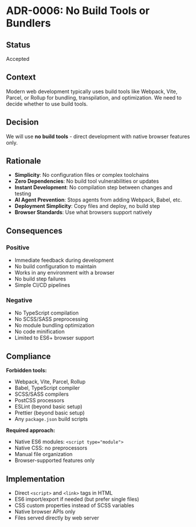 # ADR-0006: No Build Tools or Bundlers

## Status
Accepted

## Context
Modern web development typically uses build tools like Webpack, Vite, Parcel, or Rollup for bundling, transpilation, and optimization. We need to decide whether to use build tools.

## Decision
We will use **no build tools** - direct development with native browser features only.

## Rationale
- **Simplicity**: No configuration files or complex toolchains
- **Zero Dependencies**: No build tool vulnerabilities or updates
- **Instant Development**: No compilation step between changes and testing
- **AI Agent Prevention**: Stops agents from adding Webpack, Babel, etc.
- **Deployment Simplicity**: Copy files and deploy, no build step
- **Browser Standards**: Use what browsers support natively

## Consequences
### Positive
- Immediate feedback during development
- No build configuration to maintain
- Works in any environment with a browser
- No build step failures
- Simple CI/CD pipelines

### Negative
- No TypeScript compilation
- No SCSS/SASS preprocessing
- No module bundling optimization
- No code minification
- Limited to ES6+ browser support

## Compliance
**Forbidden tools:**
- Webpack, Vite, Parcel, Rollup
- Babel, TypeScript compiler
- SCSS/SASS compilers
- PostCSS processors
- ESLint (beyond basic setup)
- Prettier (beyond basic setup)
- Any `package.json` build scripts

**Required approach:**
- Native ES6 modules: `<script type="module">`
- Native CSS: no preprocessors
- Manual file organization
- Browser-supported features only

## Implementation
- Direct `<script>` and `<link>` tags in HTML
- ES6 import/export if needed (but prefer single files)
- CSS custom properties instead of SCSS variables
- Native browser APIs only
- Files served directly by web server
